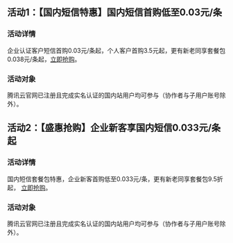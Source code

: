 ## 活动1：【国内短信特惠】国内短信首购低至0.03元/条
### 活动详情
企业认证客户短信首购0.03元/条起，个人客户首购3.5元起，更有新老同享套餐包0.038元/条起，[立即抢购](https://cloud.tencent.com/act/pro/csms?from=14571)。

### 活动对象
腾讯云官网已注册且完成实名认证的国内站用户均可参与（协作者与子用户账号除外）。


## 活动2：【盛惠抢购】企业新客享国内短信0.033元/条起
### 活动详情
国内短信套餐包特惠，企业新客首购低至0.033元/条，更有新老同享套餐包9.5折起， [立即抢购](https://cloud.tencent.com/act/pro/seckill_season#newuser)。

### 活动对象
腾讯云官网已注册且完成实名认证的国内站用户均可参与（协作者与子用户账号除外）。


